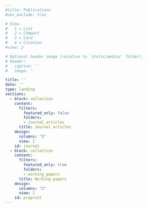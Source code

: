 ```yaml
---
#title: Publications
#cms_exclude: true

# View.
#   1 = List
#   2 = Compact
#   3 = Card
#   4 = Citation
#view: 2

# Optional header image (relative to `static/media/` folder).
# header:
#   caption: ''
#   image: ''

title: ''
date: ''
type: landing
sections:
  - block: collection
    content:
      filters:
        featured_only: false
        folders:
        - journal_articles
      title: Journal articles
    design:
      columns: "2"
      view: 2
    id: journal
  - block: collection
    content:
      filters:
        featured_only: true
        folders:
        - working_papers
      title: Working papers
    design:
      columns: "2"
      view: 2
    id: preprint
---
```

